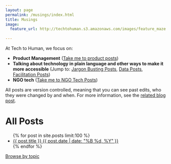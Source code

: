 ```yaml
---
layout: page
permalink: /musings/index.html
title: Musings
image:
  feature_url: http://techtohuman.s3.amazonaws.com/images/feature_maze.jpg 
  
---
```


At Tech to Human, we focus on:

<ul>
	<li><strong>Product Management</strong> (<a href="http://techtohuman.com/tags.html#Product">Take me to product posts</a>)</li>
	<li><strong> Talking about technology in plain language and other ways to make it more accessible</strong> (Jump to: <a href="http://techtohuman.com/tags.html#Jargon">Jargon Busting Posts</a>, <a href="http://techtohuman.com/tags.html#Data 101">Data Posts</a>, <a href="http://techtohuman.com/tags.html#Facilitation">Facilitation Posts</a>)</li>
	<li><strong>NGO tech</strong> (<a href="http://techtohuman.com/tags.html#Strategy">Take me to NGO Tech Posts</a>)</li>
</ul>	

<p> 
<div class="well">

All posts are version controlled, meaning that you can see past edits, who they were changed by and when. For more information, see the <a href="http://techtohuman.com/version_controlled_thinking/">related blog post</a>.  

</div> 
</p>


<h1>  All Posts </h1>

<ul class="post-list">
{% for post in site.posts limit:100 %} 
  <li><article><a href="{{ site.url }}{{ post.url }}">{{ post.title }} <span class="entry-date"><time datetime="{{ post.date | date_to_xmlschema }}">{{ post.date | date: "%B %d, %Y" }}</time></span></a></article></li>
{% endfor %}
</ul>

<nav class="browse-button" role="navigation">
<a href="/tags.html" class="btn" title="Browse by topic">Browse by topic</a>
</nav>
